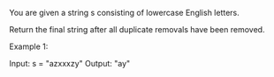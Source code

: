 You are given a string s consisting of lowercase English letters. 

Return the final string after all duplicate removals have been removed.


Example 1:

Input: s = "azxxxzy"
Output: "ay"
